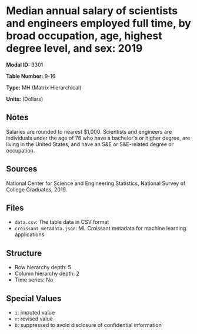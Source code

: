 # Median annual salary of scientists and engineers employed full time, by broad occupation, age, highest degree level, and sex: 2019

**Modal ID:** 3301

**Table Number:** 9-16

**Type:** MH (Matrix Hierarchical)

**Units:** (Dollars)

## Notes

Salaries are rounded to nearest $1,000. Scientists and engineers are individuals under the age of 76 who have a bachelor's or higher degree, are living in the United States, and have an S&E or S&E-related degree or occupation.

## Sources

National Center for Science and Engineering Statistics, National Survey of College Graduates, 2019.

## Files

- `data.csv`: The table data in CSV format
- `croissant_metadata.json`: ML Croissant metadata for machine learning applications

## Structure

- Row hierarchy depth: 5
- Column hierarchy depth: 2
- Time series: No

## Special Values

- `i`: imputed value
- `r`: revised value
- `D`: suppressed to avoid disclosure of confidential information
